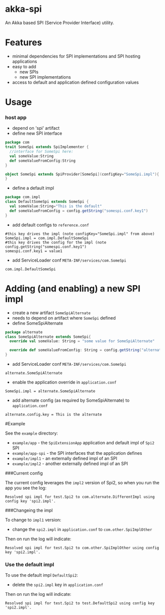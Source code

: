 # akka-spi

An Akka based SPI (Service Provider Interface) utility.

# Features

* minimal dependencies for SPI implementations and SPI hosting applications
* easy to add
  * new SPIs
  * new SPI implementations
* access to default and application defined configuration values 
  
  
# Usage

### host app
* depend on 'spi' artifact
* define new SPI interface
```scala
package com
trait SomeSpi extends SpiImplementer {
  //interface for SomeSpi here:
  val someValue:String
  def someValueFromConfig:String
}

object SomeSpi extends SpiProvider[SomeSpi](configKey="SomeSpi.impl"){
}
```

* define a default impl
```scala
package com.impl
class DefaultSomeSpi extends SomeSpi {
  val someValue:String="This is the default"
  def someValueFromConfig = config.getString("somespi.conf.key1")
}
```    

* add default configs to `reference.conf`
```properties
#this key drives the impl (note configKey="SomeSpi.impl" from above)
SomeSpi.impl = com.impl.DefaultSomeSpi
#this key drives the config for the impl (note config.getString("somespi.conf.key1")
somespi.conf.key1 = value1
```

* add ServiceLoader conf `META-INF/services/com.SomeSpi`
```text
com.impl.DefaultSomeSpi
```  

# Adding (and enabling) a new SPI impl

* create a new artifact `SomeSpiAlternate`
* needs to depend on artifact where `SomeSpi` defined
* define SomeSpiAlternate
```scala
package alternate
class SomeSpiAlternate extends SomeSpi{
  override val someValue: String = "some value for SomeSpiAlternate"

  override def someValueFromConfig: String = config.getString("alternate.config.key")
}
```
* add ServiceLoader conf `META-INF/services/com.SomeSpi`
```text
alternate.SomeSpiAlternate
```  
* enable the application override in `application.conf`
```properties
SomeSpi.impl = alternate.SomeSpiAlternate
```
* add alternate config (as required by SomeSpiAlternate) to `application.conf`
```properties
alternate.config.key = This is the alternate
```

#Example

See the `example` directory:
* `example/app` - the `SpiExtensionApp` application and default impl of `Spi2` SPI
* `example/app-spi` - the SPI interfaces that the application defines
* `example/impl1` - an externally defined impl of an SPI
* `example/impl2` - another externally defined impl of an SPI

###Current config

The current config leverages the `impl2` version of Spi2, so when you run the app you see the log:
```text
Resolved spi impl for test.Spi2 to com.alternate.DifferentImpl using config key 'spi2.impl'.
```

###Changeing the impl

To change to `impl1` version:
* change the `spi2.impl` in `application.conf` to `com.other.SpiImplOther`

Then on run the log will indicate:
```text
Resolved spi impl for test.Spi2 to com.other.SpiImplOther using config key 'spi2.impl'.
```

### Use the default impl

To use the default impl `DefaultSpi2`:

* delete the `spi2.impl` key in `application.conf`

Then on run the log will indicate:
```text
Resolved spi impl for test.Spi2 to test.DefaultSpi2 using config key 'spi2.impl'.
``` 


